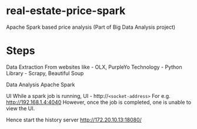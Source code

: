 # real-estate-price-spark
Apache Spark based price analysis (Part of Big Data Analysis project)

# Steps
Data Extraction
From websites like - OLX, PurpleYo 
Technology - Python 
Library - Scrapy, Beautiful Soup

Data Analysis
Apache Spark

UI 
While a spark job is running, UI - http://`<socket-address>`
For e.g. http://192.168.1.4:4040
However, once the job is completed, one is unable to view the UI.

Hence start the history server
http://172.20.10.13:18080/
